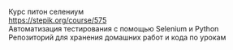 Курс питон селениум  
https://stepik.org/course/575<br>
Автоматизация тестирования с помощью Selenium и Python\
Репозиторий для хранения домашних работ и кода по урокам
